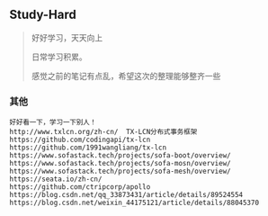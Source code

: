## Study-Hard

> 好好学习，天天向上
>
> 日常学习积累。
> 
> 感觉之前的笔记有点乱，希望这次的整理能够整齐一些



### 其他

```
好好看一下，学习一下别人！
http://www.txlcn.org/zh-cn/  TX-LCN分布式事务框架
https://github.com/codingapi/tx-lcn
https://github.com/1991wangliang/tx-lcn
https://www.sofastack.tech/projects/sofa-boot/overview/
https://www.sofastack.tech/projects/sofa-mosn/overview/
https://www.sofastack.tech/projects/sofa-mesh/overview/
https://seata.io/zh-cn/
https://github.com/ctripcorp/apollo
https://blog.csdn.net/qq_33873431/article/details/89524554
https://blog.csdn.net/weixin_44175121/article/details/88045370
```









